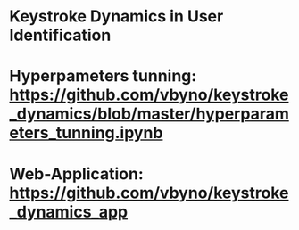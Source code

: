 # Keystroke Dynamics in User Identification

# Hyperpameters tunning: https://github.com/vbyno/keystroke_dynamics/blob/master/hyperparameters_tunning.ipynb
# Web-Application: https://github.com/vbyno/keystroke_dynamics_app

